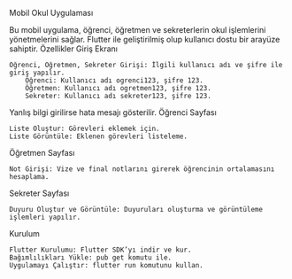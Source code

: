 Mobil Okul Uygulaması

Bu mobil uygulama, öğrenci, öğretmen ve sekreterlerin okul işlemlerini yönetmelerini sağlar. Flutter ile geliştirilmiş olup kullanıcı dostu bir arayüze sahiptir.
Özellikler
Giriş Ekranı

    Öğrenci, Öğretmen, Sekreter Girişi: İlgili kullanıcı adı ve şifre ile giriş yapılır.
        Öğrenci: Kullanıcı adı ogrenci123, şifre 123.
        Öğretmen: Kullanıcı adı ogretmen123, şifre 123.
        Sekreter: Kullanıcı adı sekreter123, şifre 123.

Yanlış bilgi girilirse hata mesajı gösterilir.
Öğrenci Sayfası

    Liste Oluştur: Görevleri eklemek için.
    Liste Görüntüle: Eklenen görevleri listeleme.

Öğretmen Sayfası

    Not Girişi: Vize ve final notlarını girerek öğrencinin ortalamasını hesaplama.

Sekreter Sayfası

    Duyuru Oluştur ve Görüntüle: Duyuruları oluşturma ve görüntüleme işlemleri yapılır.

Kurulum

    Flutter Kurulumu: Flutter SDK’yı indir ve kur.
    Bağımlılıkları Yükle: pub get komutu ile.
    Uygulamayı Çalıştır: flutter run komutunu kullan.
